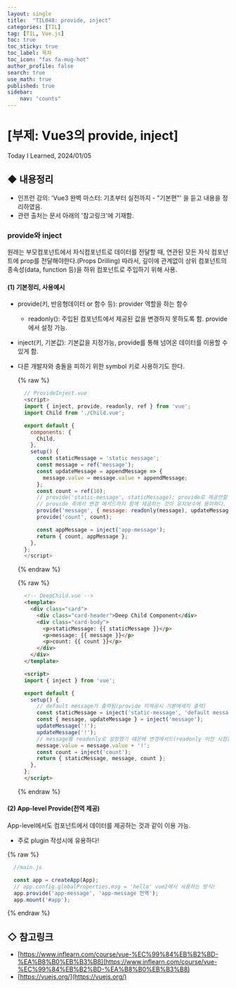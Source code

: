 ```yaml
---
layout: single
title:  "TIL048: provide, inject"
categories: [TIL]
tag: [TIL, Vue.js] 
toc: true
toc_sticky: true
toc_label: 목차
toc_icon: "fas fa-mug-hot"
author_profile: false
search: true
use_math: true
published: true
sidebar:
    nav: "counts"
---
```


# [부제: Vue3의 provide, inject]
Today I Learned, 2024/01/05


## ◆ 내용정리
- 인프런 강의: 'Vue3 완벽 마스터: 기초부터 실전까지 - "기본편"' 을 듣고 내용을 정리하였음.
- 관련 출처는 문서 아래의 '참고링크'에 기재함.

### provide와 inject
원래는 부모컴포넌트에서 자식컴포넌트로 데이터를 전달할 때, 연관된 모든 자식 컴포넌트에 prop를 전달해야한다.(Props Drilling) 따라서, 깊이에 관계없이 상위 컴포넌트의 종속성(data, function 등)을 하위 컴포넌트로 주입하기 위해 사용.

#### (1) 기본정리, 사용예시
- provide(키, 반응형데이터 or 함수 등): provider 역할을 하는 함수
  - readonly(): 주입된 컴포넌트에서 제공된 값을 변경하지 못하도록 함. provide에서 설정 가능.
- inject(키, 기본값): 기본값을 지정가능, provide를 통해 넘어온 데이터를 이용할 수 있게 함.
- 다른 개발자와 충돌을 피하기 위한 symbol 키로 사용하기도 한다.

  {% raw %}
  ```javascript
    // ProvideInject.vue
    <script>
    import { inject, provide, readonly, ref } from 'vue';
    import Child from './Child.vue';

    export default {
      components: {
        Child,
      },
      setup() {
        const staticMessage = 'static message';
        const message = ref('message');
        const updateMessage = appendMessage => {
          message.value = message.value + appendMessage;
        };
        const count = ref(10);
        // provide('static-message', staticMessage); provide로 제공안할 때 inject에서 기본 메세지 사용 가능
        // provide 측에서 변경 메서드까지 함께 제공하는 것이 유지보수에 용이하다.
        provide('message', { message: readonly(message), updateMessage }); // readonly를 사용하는 제공하는 메서드(readonly 적용 이전시점)로만 변경 가능!
        provide('count', count);

        const appMessage = inject('app-message');
        return { count, appMessage };
      },
    };
    </script>
  ```
  {% endraw %}

  {% raw %}
  ```html
    <!-- DeepChild.vue -->
    <template>
      <div class="card">
        <div class="card-header">Deep Child Component</div>
        <div class="card-body">
          <p>staticMessage: {{ staticMessage }}</p>
          <p>message: {{ message }}</p>
          <p>count: {{ count }}</p>
        </div>
      </div>
    </template>

    <script>
    import { inject } from 'vue';

    export default {
      setup() {
        // default message가 출력됨(provide 미제공시 기본메세지 출력)
        const staticMessage = inject('static-message', 'default message');
        const { message, updateMessage } = inject('message');
        updateMessage('!');
        updateMessage('!');
        // message를 readonly로 설정했기 떄문에 변경메서드(readonly 이전 시점)로만 변경가능함. 따라서 아래의 식이 적용되지 않음.
        message.value = message.value + '!'; 
        const count = inject('count');
        return { staticMessage, message, count };
      },
    };
    </script>
  ```
  {% endraw %}

#### (2) App-level Provide(전역 제공)
App-level에서도 컴포넌트에서 데이터를 제공하는 것과 같이 이용 가능.
  - 주로 plugin 작성시에 유용하다!
  
  {% raw %}
  ```javascript
    //main.js

    const app = createApp(App);
    // app.config.globalProperties.msg = 'hello' vue2에서 사용하는 방식!
    app.provide('app-message', 'app-message 전역');
    app.mount('#app');
  ```
  {% endraw %}
  


## ◇ 참고링크
- [https://www.inflearn.com/course/vue-%EC%99%84%EB%B2%BD-%EA%B8%B0%EB%B3%B8](https://www.inflearn.com/course/vue-%EC%99%84%EB%B2%BD-%EA%B8%B0%EB%B3%B8)
- [https://vuejs.org/](https://vuejs.org/)

